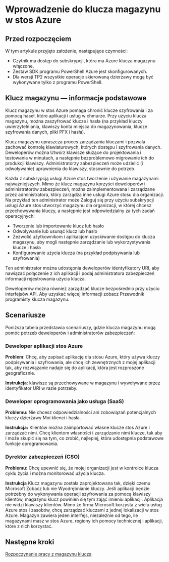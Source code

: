 <properties
    pageTitle="Azure wprowadzenie magazynu klucza stos | Microsoft Azure"
    description="Dowiedz się, jak Azure stos klucza magazynu zarządza klucze i hasła"
    services="azure-stack"
    documentationCenter=""
    authors="rlfmendes"
    manager="natmack"
    editor=""/>

<tags
    ms.service="azure-stack"
    ms.workload="na"
    ms.tgt_pltfrm="na"
    ms.devlang="na"
    ms.topic="get-started-article"
    ms.date="09/26/2016"
    ms.author="ricardom"/>

# <a name="introduction-to-key-vault-in-azure-stack"></a>Wprowadzenie do klucza magazynu w stos Azure #

## <a name="before-you-start"></a>Przed rozpoczęciem

W tym artykule przyjęto założenie, następujące czynności:

- Czytnik ma dostęp do subskrypcji, która ma Azure klucza magazynu włączone.
- Zestaw SDK programu PowerShell Azure jest skonfigurowanych.
- Dla wersji TP2 wszystkie operacje skierowaną dzierżawy mogą być wykonywane tylko z programu PowerShell.

## <a name="key-vault-basics"></a>Klucz magazynu — informacje podstawowe

Klucz magazynu w stos Azure pomaga chronić klucze szyfrowania i za pomocą haseł, które aplikacji i usług w chmurze. Przy użyciu klucza magazynu, można zaszyfrować klucze i hasła (na przykład kluczy uwierzytelniania, klawiszy konta miejsca do magazynowania, klucze szyfrowania danych, pliki PFX i hasła).

Klucz magazynu upraszcza proces zarządzania kluczami i pozwala zachować kontrolę klawiaturowych, których dostępu i szyfrowania danych. Deweloperów można Utwórz klawisze służące do projektowania i testowania w minutach, a następnie bezproblemowo migrowanie ich do produkcji klawiszy. Administratorzy zabezpieczeń może udzielić (i odwoływanie) uprawnienia do klawiszy, stosownie do potrzeb.

Każda z subskrypcją usługi Azure stos tworzenie i używanie magazynami najważniejszych. Mimo że klucz magazynu korzyści deweloperów i administratorów zabezpieczeń, można zaimplementowana i zarządzane przez administratora, który zarządza inne usługi Azure stosu dla organizacji. Na przykład ten administrator może Zaloguj się przy użyciu subskrypcji usługi Azure stos utworzyć magazynu dla organizacji, w której chcesz przechowywania kluczy, a następnie jest odpowiedzialny za tych zadań operacyjnych:

- Tworzenie lub importowanie klucz lub hasło
- Odwoływanie lub usunąć klucz lub hasło
- Zezwolić użytkownikom i aplikacjom uzyskiwanie dostępu do klucza magazynu, aby mogli następnie zarządzanie lub wykorzystywania klucze i hasła
- Konfigurowanie użycia klucza (na przykład podpisywania lub szyfrowania)

Ten administrator można udostępnia deweloperów identyfikatory URI, aby nawiązać połączenie z ich aplikacji i podaj administratora zabezpieczeń informacji rejestrowania użycia klucza.

Deweloperów można również zarządzać klucze bezpośrednio przy użyciu interfejsów API. Aby uzyskać więcej informacji zobacz Przewodnik programisty klucza magazynu.

## <a name="scenarios"></a>Scenariusze

Poniższa tabela przedstawia scenariuszy, gdzie klucza magazynu mogą pomóc potrzeb deweloperów i administratorów zabezpieczeń:


### <a name="developer-for-an-azure-stack-application"></a>Deweloper aplikacji stos Azure

**Problem**: Chcę, aby zapisać aplikację dla stosu Azure, który używa kluczy podpisywania i szyfrowania, ale chcę ich zewnętrznych z mojej aplikacji tak, aby rozwiązanie nadaje się do aplikacji, która jest rozproszone geograficznie.

**Instrukcja**: klawisze są przechowywane w magazynu i wywoływane przez identyfikator URI w razie potrzeby.


### <a name="developer-for-software-as-a-service-saas"></a>Deweloper oprogramowania jako usługa (SaaS)

**Problemu:** Nie chcesz odpowiedzialności ani zobowiązań potencjalnych kluczy dzierżawy Moi klienci i hasła.

**Instrukcja:** Klientów można zaimportować własne klucze stos Azure i zarządzać nimi. Chcę klientom własności i zarządzanie nimi klucze, tak aby I może skupić się na tym, co zrobić, najlepiej, która udostępnia podstawowe funkcje oprogramowania.


### <a name="chief-security-officer-cso"></a>Dyrektor zabezpieczeń (CSO)

**Problemu:** Chcę upewnić się, że mojej organizacji jest w kontrolce klucza cyklu życia i można monitorować użycia klucza.

**Instrukcja** Klucz magazynu została zaprojektowana tak, dzięki czemu Microsoft Zobacz lub nie Wyodrębnianie kluczy.  Jeśli aplikacji będzie potrzebny do wykonywania operacji szyfrowania za pomocą klawiszy klientów, magazynu klucz powinien się tym zająć imieniu aplikacji. Aplikacja nie widzi klawiszy klientów.  Mimo że firma Microsoft korzysta z wielu usług Azure stos i zasobów, chcę zarządzać kluczami z jednej lokalizacji w stos Azure. Magazyn zawiera jeden interfejs, niezależnie od tego, ile magazynami masz w stos Azure, regiony ich pomocy technicznej i aplikacji, które z nich korzystać.

## <a name="next-steps"></a>Następne kroki

[Rozpoczynanie pracy z magazynu klucza](azure-stack-kv-getting-started.md)
